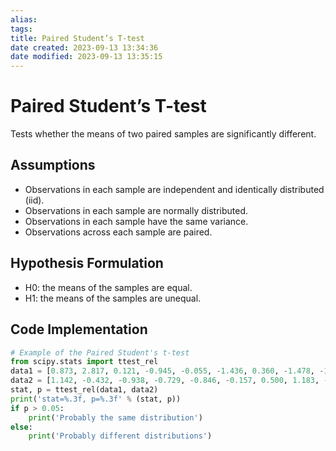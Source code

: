 ```yaml
---
alias: 
tags: 
title: Paired Student’s T-test
date created: 2023-09-13 13:34:36
date modified: 2023-09-13 13:35:15
---
```


# Paired Student’s T-test

Tests whether the means of two paired samples are significantly different.

## Assumptions

- Observations in each sample are independent and identically distributed (iid).
- Observations in each sample are normally distributed.
- Observations in each sample have the same variance.
- Observations across each sample are paired.

## Hypothesis Formulation

- H0: the means of the samples are equal.
- H1: the means of the samples are unequal.

## Code Implementation

```python
# Example of the Paired Student's t-test
from scipy.stats import ttest_rel
data1 = [0.873, 2.817, 0.121, -0.945, -0.055, -1.436, 0.360, -1.478, -1.637, -1.869]
data2 = [1.142, -0.432, -0.938, -0.729, -0.846, -0.157, 0.500, 1.183, -1.075, -0.169]
stat, p = ttest_rel(data1, data2)
print('stat=%.3f, p=%.3f' % (stat, p))
if p > 0.05:
	print('Probably the same distribution')
else:
	print('Probably different distributions')
```